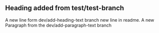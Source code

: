 ## Heading added from test/test-branch
A new line form dev/add-heading-text branch
new line in readme.
A new Paragraph from the dev/add-paragraph-text branch